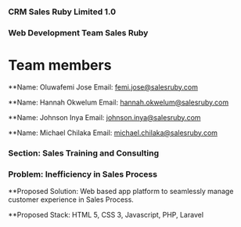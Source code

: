 ### CRM Sales Ruby Limited 1.0

### Web Development Team Sales Ruby

# Team members
**Name: Oluwafemi Jose Email: femi.jose@salesruby.com 

**Name: Hannah Okwelum Email: hannah.okwelum@salesruby.com

**Name: Johnson Inya Email: johnson.inya@salesruby.com

**Name: Michael Chilaka Email: michael.chilaka@salesruby.com

### Section: Sales Training and Consulting

### Problem: Inefficiency in Sales Process

**Proposed Solution: Web based app platform to seamlessly manage customer experience in Sales Process.

**Proposed Stack: HTML 5, CSS 3, Javascript, PHP, Laravel
